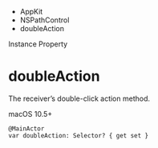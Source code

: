 

- AppKit
- NSPathControl
-  doubleAction 

Instance Property

# doubleAction

The receiver’s double-click action method.

macOS 10.5+

``` source
@MainActor
var doubleAction: Selector? { get set }
```


